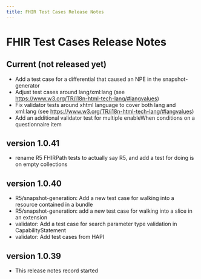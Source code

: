 ```yaml
---
title: FHIR Test Cases Release Notes
---
```


# FHIR Test Cases Release Notes

## Current (not released yet)

* Add a test case for a differential that caused an NPE in the snapshot-generator
* Adjust test cases around lang/xml:lang (see https://www.w3.org/TR/i18n-html-tech-lang/#langvalues)
* Fix validator tests around xhtml language to cover both lang and xml:lang (see https://www.w3.org/TR/i18n-html-tech-lang/#langvalues)
* Add an additional validator test for multiple enableWhen conditions on a questionnaire item

## version 1.0.41


* rename R5 FHIRPath tests to actually say R5, and add a test for doing is on empty collections

## version 1.0.40

* R5/snapshot-generation: Add a new test case for walking into a resource contained in a bundle 
* R5/snapshot-generation: add a new test case for walking into a slice in an extension
* validator: Add a test case for search parameter type validation in CapabilityStatement
* validator: Add test cases from HAPI 

## version 1.0.39

* This release notes record started